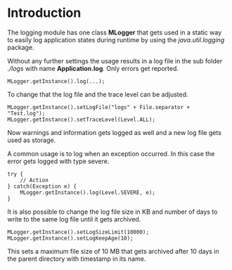 # Introduction

The logging module has one class <b>MLogger</b> that 
gets used in a static way to easily log application 
states during runtime by using the <i>java.util.logging</i>
package.

Without any further settings the usage results in a log file
in the sub folder <i>./logs</i> with name <b>Application.log</b>. Only
errors get reported. 

```
MLogger.getInstance().log(...);
```

To change that the log file and the trace level can be adjusted.

```
MLogger.getInstance().setLogFile("logs" + File.separator + "Test.log");
MLogger.getInstance().setTraceLevel(Level.ALL);
```
 
Now warnings and information gets logged as well and a new log file
gets used as storage.

A common usage is to log when an exception occurred. In this case
the error gets logged with type severe.

```
try {
    // Action
} catch(Exception e) {
    MLogger.getInstance().log(Level.SEVERE, e);
}
```

It is also possible to change the log file size in KB and number of
days to write to the same log file until it gets archived.

```
MLogger.getInstance().setLogSizeLimit(10000);
MLogger.getInstance().setLogKeepAge(10);
```

This sets a maximum file size of 10 MB that gets archived after 10 days in the parent directory with timestamp 
in its name.
